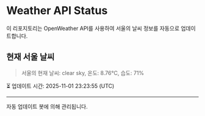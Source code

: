 
# Weather API Status

이 리포지토리는 OpenWeather API를 사용하여 서울의 날씨 정보를 자동으로 업데이트합니다.

## 현재 서울 날씨
> 서울의 현재 날씨: clear sky, 온도: 8.76°C, 습도: 71%

⏳ 업데이트 시간: 2025-11-01 23:23:55 (UTC)

---
자동 업데이트 봇에 의해 관리됩니다.
